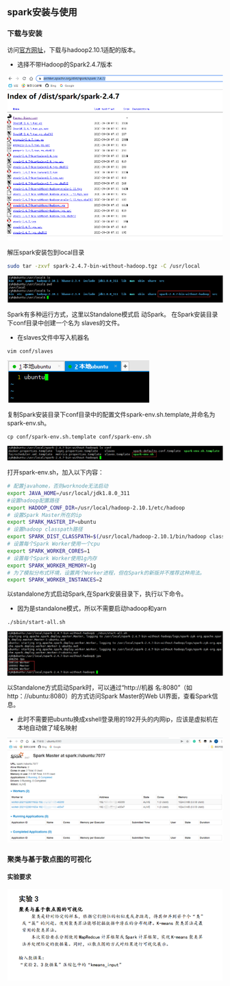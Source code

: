 ## spark安装与使用

### 下载与安装

访问[官方网址](https://archive.apache.org/dist/spark/spark-2.4.7/)，下载与hadoop2.10.1适配的版本。

- 选择不带Hadoop的Spark2.4.7版本

![image-20211228164404735](spark.assets/image-20211228164404735.png)

解压spark安装包到local目录

```bash
sudo tar -zxvf spark-2.4.7-bin-without-hadoop.tgz -C /usr/local
```

![image-20211228164822605](spark.assets/image-20211228164822605.png)

Spark有多种运行方式，这里以Standalone模式启 动Spark。 在Spark安装目录下conf目录中创建一个名为 slaves的文件。

- 在slaves文件中写入机器名

```
vim conf/slaves
```

![image-20211228165406002](spark.assets/image-20211228165406002.png)

复制Spark安装目录下conf目录中的配置文件spark-env.sh.template,并命名为spark-env.sh。

```
cp conf/spark-env.sh.template conf/spark-env.sh
```

![image-20211228165638675](spark.assets/image-20211228165638675.png)

打开spark-env.sh，加入以下内容：

```sh
# 配置javahome，否则worknode无法启动
export JAVA_HOME=/usr/local/jdk1.8.0_311
#设置hadoop配置路径
export HADOOP_CONF_DIR=/usr/local/hadoop-2.10.1/etc/hadoop
# 设置Spark Master所在的ip
export SPARK_MASTER_IP=ubuntu
# 设置hadoop classpath路径
export SPARK_DIST_CLASSPATH=$(/usr/local/hadoop-2.10.1/bin/hadoop classpath) 
# 设置每个Spark Worker使用一个cpu
export SPARK_WORKER_CORES=1 
# 设置每个Spark Worker使用1g内存
export SPARK_WORKER_MEMORY=1g
# 为了模拟分布式环境，设置两个Worker进程，但在Spark的新版并不推荐这种用法。
export SPARK_WORKER_INSTANCES=2
```

以standalone方式启动Spark,在Spark安装目录下，执行以下命令。

- 因为是standalone模式，所以不需要启动hadoop和yarn

```
./sbin/start-all.sh
```

![image-20211228171729760](spark.assets/image-20211228171729760.png)

以Standalone方式启动Spark时，可以通过“http://机器 名:8080”（如http：//ubuntu:8080）的方式访问Spark Master的Web UI界面，查看Spark信息。

- 此时不需要把ubuntu换成xshell登录用的192开头的内网ip，应该是虚拟机在本地自动做了域名映射

![image-20211228172055243](spark.assets/image-20211228172055243.png)



### 聚类与基于散点图的可视化 

#### 实验要求

![image-20211228172336586](spark.assets/image-20211228172336586.png)